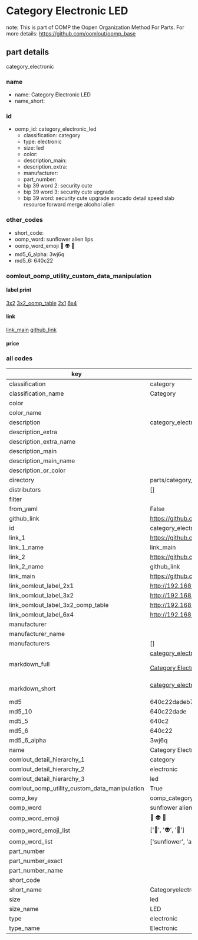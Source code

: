 # Category Electronic LED  

note: This is part of OOMP the Oopen Organization Method For Parts. For more details: https://github.com/oomlout/oomp_base

##  part details



category_electronic

### name
* name: Category Electronic LED
* name_short: 
### id
* oomp_id: category_electronic_led
  * classification: category
  * type: electronic
  * size: led
  * color: 
  * description_main: 
  * description_extra: 
  * manufacturer: 
  * part_number: 
  * bip 39 word 2: security cute
  * bip 39 word 3: security cute upgrade
  * bip 39 word: security cute upgrade avocado detail speed slab resource forward merge alcohol alien

### other_codes
* short_code: 
* oomp_word: sunflower alien lips
* oomp_word_emoji :sunflower: :alien: :lips:
* md5_6_alpha: 3wj6q
* md5_6: 640c22






### oomlout_oomp_utility_custom_data_manipulation
#### label print
[3x2](http://192.168.1.245:1112/?label=oomp%203wj6q)
[3x2_oomp_table](http://192.168.1.107:1112/?label=oomp%203wj6q)
[2x1](http://192.168.1.242:1112/?label=oomp%203wj6q)
[6x4](http://192.168.1.55:1112/?label=oomp%203wj6q)    

#### link

[link_main](https://github.com/oomlout/oomlout_oomp_current_version_messy/tree/main/parts/category_electronic_led) [github_link](https://github.com/oomlout/oomlout_oomp_part_src/tree/main/parts/category_electronic_led)                             

#### price







### all codes 
| key | value |  
| --- | --- |  
| classification | category |  
| classification_name | Category |  
| color |  |  
| color_name |  |  
| description | category_electronic |  
| description_extra |  |  
| description_extra_name |  |  
| description_main |  |  
| description_main_name |  |  
| description_or_color |   |  
| directory | parts/category_electronic_led |  
| distributors | [] |  
| filter |  |  
| from_yaml | False |  
| github_link | https://github.com/oomlout/oomlout_oomp_part_src/tree/main/parts/category_electronic_led |  
| id | category_electronic_led |  
| link_1 | https://github.com/oomlout/oomlout_oomp_current_version_messy/tree/main/parts/category_electronic_led |  
| link_1_name | link_main |  
| link_2 | https://github.com/oomlout/oomlout_oomp_part_src/tree/main/parts/category_electronic_led |  
| link_2_name | github_link |  
| link_main | https://github.com/oomlout/oomlout_oomp_current_version_messy/tree/main/parts/category_electronic_led |  
| link_oomlout_label_2x1 | http://192.168.1.242:1112/?label=oomp%203wj6q |  
| link_oomlout_label_3x2 | http://192.168.1.245:1112/?label=oomp%203wj6q |  
| link_oomlout_label_3x2_oomp_table | http://192.168.1.107:1112/?label=oomp%203wj6q |  
| link_oomlout_label_6x4 | http://192.168.1.55:1112/?label=oomp%203wj6q |  
| manufacturer |  |  
| manufacturer_name |  |  
| manufacturers | [] |  
| markdown_full | [category_electronic_led](https://github.com/oomlout/oomlout_oomp_current_version_messy/tree/main/parts/category_electronic_led)<br>[](https://github.com/oomlout/oomlout_oomp_current_version_messy/tree/main/parts/category_electronic_led)<br>[Category Electronic Led](https://github.com/oomlout/oomlout_oomp_current_version_messy/tree/main/parts/category_electronic_led)<br><br> |  
| markdown_short | [category_electronic_led](https://github.com/oomlout/oomlout_oomp_current_version_messy/tree/main/parts/category_electronic_led)<br><br> |  
| md5 | 640c22dadeb7995f441e20ffdd4dae16 |  
| md5_10 | 640c22dade |  
| md5_5 | 640c2 |  
| md5_6 | 640c22 |  
| md5_6_alpha | 3wj6q |  
| name | Category Electronic LED |  
| oomlout_detail_hierarchy_1 | category |  
| oomlout_detail_hierarchy_2 | electronic |  
| oomlout_detail_hierarchy_3 | led |  
| oomlout_oomp_utility_custom_data_manipulation | True |  
| oomp_key | oomp_category_electronic_led |  
| oomp_word | sunflower alien lips |  
| oomp_word_emoji | :sunflower: :alien: :lips: |  
| oomp_word_emoji_list | [':sunflower:', ':alien:', ':lips:'] |  
| oomp_word_list | ['sunflower', 'alien', 'lips'] |  
| part_number |  |  
| part_number_exact |  |  
| part_number_name |  |  
| short_code |  |  
| short_name | Categoryelectronic |  
| size | led |  
| size_name | LED |  
| type | electronic |  
| type_name | Electronic |  
